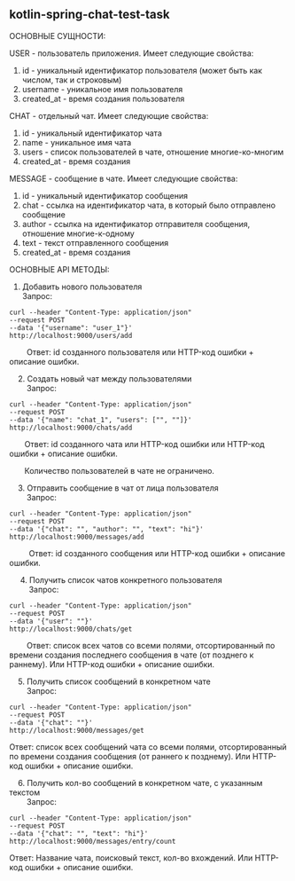 ## kotlin-spring-chat-test-task

ОСНОВНЫЕ СУЩНОСТИ:

USER - пользователь приложения. Имеет следующие свойства:

1.  id - уникальный идентификатор пользователя (может быть как числом, так и строковым)
2.  username - уникальное имя пользователя
3.  created\_at - время создания пользователя

CHAT - отдельный чат. Имеет следующие свойства:

1.  id - уникальный идентификатор чата
2.  name - уникальное имя чата
3.  users - список пользователей в чате, отношение многие-ко-многим
4.  created\_at - время создания

MESSAGE - сообщение в чате. Имеет следующие свойства:

1.  id - уникальный идентификатор сообщения
2.  chat - ссылка на идентификатор чата, в который было отправлено сообщение
3.  author - ссылка на идентификатор отправителя сообщения, отношение многие-к-одному
4.  text - текст отправленного сообщения
5.  created\_at - время создания

ОСНОВНЫЕ API МЕТОДЫ:

1.  Добавить нового пользователя  
    Запрос:

```plaintext
curl --header "Content-Type: application/json" 
--request POST 
--data '{"username": "user_1"}' 
http://localhost:9000/users/add
```

  
        Ответ: id созданного пользователя или HTTP-код ошибки + описание ошибки.

    2. Создать новый чат между пользователями  
        Запрос:

```plaintext
curl --header "Content-Type: application/json" 
--request POST 
--data '{"name": "chat_1", "users": ["", ""]}' 
http://localhost:9000/chats/add
```

  
       Ответ: id созданного чата или HTTP-код ошибки или HTTP-код ошибки + описание ошибки.

       Количество пользователей в чате не ограничено.

    3. Отправить сообщение в чат от лица пользователя  
        Запрос:

```plaintext
curl --header "Content-Type: application/json" 
--request POST 
--data '{"chat": "", "author": "", "text": "hi"}' 
http://localhost:9000/messages/add
```

  
         Ответ: id созданного сообщения или HTTP-код ошибки + описание ошибки.

     4. Получить список чатов конкретного пользователя  
         Запрос:

```plaintext
curl --header "Content-Type: application/json" 
--request POST 
--data '{"user": ""}' 
http://localhost:9000/chats/get
```

  
        Ответ: cписок всех чатов со всеми полями, отсортированный по времени создания последнего сообщения в чате (от позднего к раннему). Или HTTP-код ошибки + описание ошибки.

    5. Получить список сообщений в конкретном чате  
        Запрос:

```plaintext
curl --header "Content-Type: application/json" 
--request POST 
--data '{"chat": ""}' 
http://localhost:9000/messages/get
```

  
Ответ: список всех сообщений чата со всеми полями, отсортированный по времени создания сообщения (от раннего к позднему). Или HTTP-код ошибки + описание ошибки.

    6. Получить кол-во сообщений в конкретном чате, с указанным текстом  
        Запрос:

```plaintext
curl --header "Content-Type: application/json" 
--request POST 
--data '{"chat": "", "text": "hi"}' 
http://localhost:9000/messages/entry/count
```

  
Ответ: Название чата, поисковый текст, кол-во вхождений. Или HTTP-код ошибки + описание ошибки.
